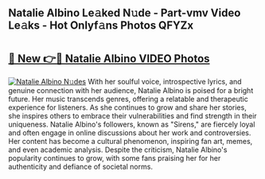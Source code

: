 ## Natalie Albino Le𝚊ked N𝚞de - Part-vmv Video Le𝚊ks - Hot Onlyf𝚊ns Photos QFYZx

# <h2><a href="http://ab42269.deff.icu/?id=Natalie+Albino">🔗 New 👉🔴 Natalie Albino VIDEO Photos</a></h2>

[![Natalie Albino N𝚞des](https://i.imgur.com/rIISA9y.gif)](http://ab42269.deff.icu/?id=Natalie+Albino)
With her soulful voice, introspective lyrics, and genuine connection with her audience, Natalie Albino is poised for a bright future. Her music transcends genres, offering a relatable and therapeutic experience for listeners. As she continues to grow and share her stories, she inspires others to embrace their vulnerabilities and find strength in their uniqueness. Natalie Albino's followers, known as "Sirens," are fiercely loyal and often engage in online discussions about her work and controversies. Her content has become a cultural phenomenon, inspiring fan art, memes, and even academic analysis. Despite the criticism, Natalie Albino's popularity continues to grow, with some fans praising her for her authenticity and defiance of societal norms.
